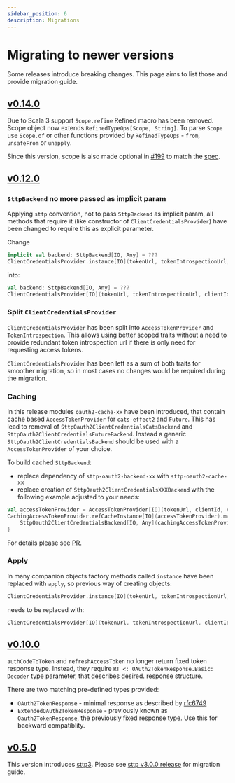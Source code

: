 ```yaml
---
sidebar_position: 6
description: Migrations
---
```


# Migrating to newer versions

Some releases introduce breaking changes. This page aims to list those and provide migration guide.

## [v0.14.0](https://github.com/ocadotechnology/sttp-oauth2/releases/tag/v0.14.0)

Due to Scala 3 support `Scope.refine` Refined macro has been removed. Scope object now extends `RefinedTypeOps[Scope, String]`. 
To parse `Scope` use `Scope.of` or other functions provided by `RefinedTypeOps` - `from`, `unsafeFrom` or `unapply`. 

Since this version, scope is also made optional in [#199](https://github.com/ocadotechnology/sttp-oauth2/pull/199) to match the [spec](https://datatracker.ietf.org/doc/html/rfc6749#section-3.3).

## [v0.12.0](https://github.com/ocadotechnology/sttp-oauth2/releases/tag/v0.12.0)

### `SttpBackend` no more passed as implicit param

Applying `sttp` convention, not to pass `SttpBackend` as implicit param, all methods that require it (like constructor of `ClientCredentialsProvider`) have been changed to require this as explicit parameter.

Change

```scala
implicit val backend: SttpBackend[IO, Any] = ???
ClientCredentialsProvider.instance[IO](tokenUrl, tokenIntrospectionUrl, clientId, clientSecret)
```

into:

```scala
val backend: SttpBackend[IO, Any] = ???
ClientCredentialsProvider[IO](tokenUrl, tokenIntrospectionUrl, clientId, clientSecret)(backend)
```

### Split `ClientCredentialsProvider`

`ClientCredentialsProvider` has been split into `AccessTokenProvider` and `TokenIntrospection`. This allows using better scoped traits without a need to provide redundant token introspection url if there is only need for requesting access tokens. 

`ClientCredentialsProvider` has been left as a sum of both traits for smoother migration, so in most cases no changes would be required during the migration.

### Caching

In this release modules `oauth2-cache-xx` have been introduced, that contain cache based `AccessTokenProvider` for `cats-effect2` and `Future`. This has lead to removal of `SttpOauth2ClientCredentialsCatsBackend` and `SttpOauth2ClientCredentialsFutureBackend`. Instead a generic `SttpOauth2ClientCredentialsBackend` should be used with a `AccessTokenProvider` of your choice. 

To build cached `SttpBackend`:
- replace dependency of `sttp-oauth2-backend-xx` with `sttp-oauth2-cache-xx`
- replace creation of `SttpOauth2ClientCredentialsXXXBackend` with the following example adjusted to your needs:

```scala
val accessTokenProvider = AccessTokenProvider[IO](tokenUrl, clientId, clientSecret)(backend)
CachingAccessTokenProvider.refCacheInstance[IO](accessTokenProvider).map { cachingAccessTokenProvider => 
    SttpOauth2ClientCredentialsBackend[IO, Any](cachingAccessTokenProvider)(scope)
}
```

For details please see [PR](https://github.com/ocadotechnology/sttp-oauth2/pull/149).

### Apply

In many companion objects factory methods called `instance` have been replaced with `apply`, so previous way of creating objects:

```scala
ClientCredentialsProvider.instance[IO](tokenUrl, tokenIntrospectionUrl, clientId, clientSecret)
```

needs to be replaced with:

```scala
ClientCredentialsProvider[IO](tokenUrl, tokenIntrospectionUrl, clientId, clientSecret)
```


## [v0.10.0](https://github.com/ocadotechnology/sttp-oauth2/releases/tag/v0.5.0)

`authCodeToToken` and `refreshAccessToken` no longer return fixed token response type. Instead, they require `RT <: OAuth2TokenResponse.Basic: Decoder` type parameter, that describes desired. response structure.

There are two matching pre-defined types provided:
- `OAuth2TokenResponse` - minimal response as described by [rfc6749](https://datatracker.ietf.org/doc/html/rfc6749#section-5.1)
- `ExtendedOAuth2TokenResponse` - previously known as `Oauth2TokenResponse`, the previously fixed response type. Use this for backward compatiblity.

## [v0.5.0](https://github.com/ocadotechnology/sttp-oauth2/releases/tag/v0.5.0)

This version introduces [sttp3](https://github.com/ocadotechnology/sttp-oauth2/pull/39). Please see [sttp v3.0.0 release](https://github.com/softwaremill/sttp/releases/tag/v3.0.0) for migration guide.
